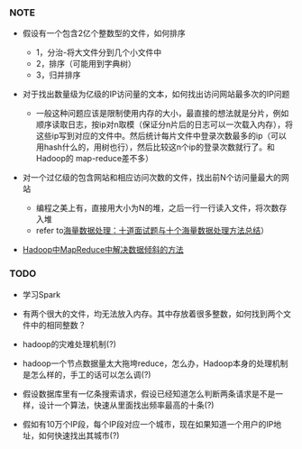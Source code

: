 ### NOTE

+ 假设有一个包含2亿个整数型的文件，如何排序
  + 1，分治-将大文件分到几个小文件中
  + 2，排序（可能用到字典树）
  + 3，归并排序

+ 对于找出数量级为亿级的IP访问量的文本，如何找出访问网站最多次的IP问题
  + 一般这种问题应该是限制使用内存的大小，最直接的想法就是分片，例如顺序读取日志，按ip对n取模（保证分n片后的日志可以一次载入内存），将这些ip写到对应的文件中。然后统计每片文件中登录次数最多的ip（可以用hash什么的，用树也行），然后比较这n个ip的登录次数就行了。和Hadoop的 map-reduce差不多）

+ 对一个过亿级的包含网站和相应访问次数的文件，找出前N个访问量最大的网站
  + 编程之美上有，直接用大小为N的堆，之后一行一行读入文件，将次数存入堆
  + refer to[海量数据处理：十道面试题与十个海量数据处理方法总结](http://blog.csdn.net/v_july_v/article/details/6279498)）

+ [Hadoop中MapReduce中解决数据倾斜的方法](https://ych0112xzz.github.io/2017/02/02/MapReducece-Skew/)


### TODO

+ 学习Spark
+ 有两个很大的文件，均无法放入内存。其中存放着很多整数，如何找到两个文件中的相同整数？
+ hadoop的灾难处理机制(?)
+ hadoop一个节点数据量太大拖垮reduce，怎么办，Hadoop本身的处理机制是怎么样的，手工的话可以怎么调(?)
+ 假设数据库里有一亿条搜索请求，假设已经知道怎么判断两条请求是不是一样，设计一个算法，快速从里面找出频率最高的十条(?)

+ 假如有10万个IP段，每个IP段对应一个城市，现在如果知道一个用户的IP地址，如何快速找出其城市(?)
